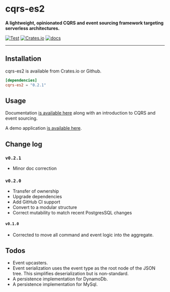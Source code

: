 # cqrs-es2

**A lightweight, opinionated CQRS and event sourcing framework targeting serverless architectures.**

[![Test](https://github.com/brgirgis/cqrs/actions/workflows/rust-ci.yml/badge.svg)](https://github.com/brgirgis/cqrs/actions/workflows/rust-ci.yml)
[![Crates.io](https://img.shields.io/crates/v/cqrs-es2)](https://crates.io/crates/cqrs-es2)
[![docs](https://img.shields.io/badge/API-docs-blue.svg)](https://docs.rs/cqrs-es2)

---

## Installation

cqrs-es2 is available from Crates.io or Github.

```toml
[dependencies]
cqrs-es2 = "0.2.1"
```

## Usage

Documentation [is available here](https://doc.rust-cqrs.org) along with an introduction to CQRS and event sourcing.

A demo application [is available here](https://github.com/brgirgis/cqrs-demo).

## Change log

### `v0.2.1`

- Minor doc correction

### `v0.2.0`

- Transfer of ownership
- Upgrade dependencies
- Add GitHub CI support
- Convert to a modular structure
- Correct mutability to match recent PostgresSQL changes

#### `v0.1.0`

- Corrected to move all command and event logic into the aggregate.

## Todos

- Event upcasters.
- Event serialization uses the event type as the root node of the JSON tree. This simplifies
  deserialization but is non-standard.
- A persistence implementation for DynamoDb.
- A persistence implementation for MySql.
